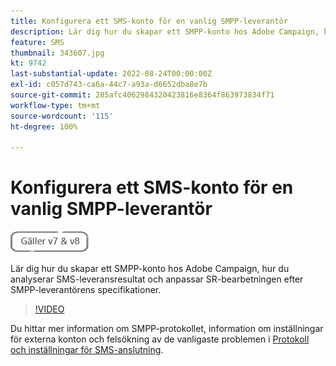 ```yaml
---
title: Konfigurera ett SMS-konto för en vanlig SMPP-leverantör
description: Lär dig hur du skapar ett SMPP-konto hos Adobe Campaign, hur du analyserar SMS-leveransresultat och anpassar SR-bearbetningen efter SMPP-leverantörens specifikationer. 
feature: SMS
thumbnail: 343607.jpg
kt: 9742
last-substantial-update: 2022-08-24T00:00:00Z
exl-id: c057d743-ca6a-44c7-a93a-d6652dba8e7b
source-git-commit: 285afc4062984320423816e8364f863973834f71
workflow-type: tm+mt
source-wordcount: '115'
ht-degree: 100%

---
```


# Konfigurera ett SMS-konto för en vanlig SMPP-leverantör

![Gäller V7 och V8](../assets/V7-V8-stamp.png)

Lär dig hur du skapar ett SMPP-konto hos Adobe Campaign, hur du analyserar SMS-leveransresultat och anpassar SR-bearbetningen efter SMPP-leverantörens specifikationer.

>[!VIDEO](https://video.tv.adobe.com/v/343607?quality=12)

Du hittar mer information om SMPP-protokollet, information om inställningar för externa konton och felsökning av de vanligaste problemen i [Protokoll och inställningar för SMS-anslutning](https://experienceleague.adobe.com/docs/campaign-classic/using/sending-messages/sending-messages-on-mobiles/sms-protocol.html?lang=sv#sending-messages).
